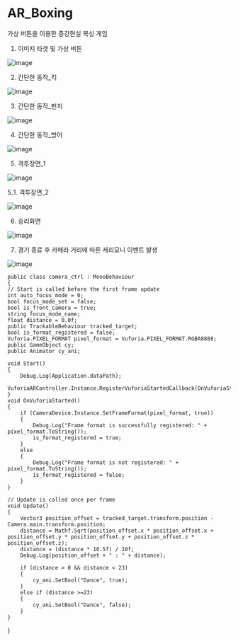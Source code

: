 # AR_Boxing
 
가상 버튼을 이용한 증강현실 복싱 게임


1. 이미지 타겟 및 가상 버튼

![image](https://user-images.githubusercontent.com/48191157/71572284-9f9cf400-2b21-11ea-8d07-5c01e0e8b8c2.png)

2. 간단한 동작_킥

![image](https://user-images.githubusercontent.com/48191157/71572289-a4fa3e80-2b21-11ea-847e-5a18b2a87407.png)

3. 간단한 동작_펀치

![image](https://user-images.githubusercontent.com/48191157/71572294-a88dc580-2b21-11ea-8787-38159d41d8dc.png)

4. 간단한 동작_방어

![image](https://user-images.githubusercontent.com/48191157/71572299-ad527980-2b21-11ea-8996-e3cb56e862d4.png)

5. 격투장면_1

![image](https://user-images.githubusercontent.com/48191157/71572313-bfccb300-2b21-11ea-89dc-5b0b997a7405.png)

5_1. 격투장면_2

![image](https://user-images.githubusercontent.com/48191157/71572323-cf4bfc00-2b21-11ea-8088-cefc131d4499.png)

6. 승리화면

![image](https://user-images.githubusercontent.com/48191157/71572333-e25ecc00-2b21-11ea-83ef-a205acca4a96.png)

7. 경기 종료 후 카메라 거리에 따른 세리모니 이벤트 발생

![image](https://user-images.githubusercontent.com/48191157/71572338-e985da00-2b21-11ea-939b-b9cc1b63cf94.png)

    public class camera_ctrl : MonoBehaviour
    {
    // Start is called before the first frame update
    int auto_focus_mode = 0;
    bool focus_mode_set = false;
    bool is_front_camera = true;
    string focus_mode_name;
    float distance = 0.0f;
    public TrackableBehaviour tracked_target;
    bool is_format_registered = false;
    Vuforia.PIXEL_FORMAT pixel_format = Vuforia.PIXEL_FORMAT.RGBA8888;
    public GameObject cy;
    public Animator cy_ani;   

    void Start()
    {
        Debug.Log(Application.dataPath);
        VuforiaARController.Instance.RegisterVuforiaStartedCallback(OnVuforiaStarted);
    }
    void OnVuforiaStarted()
    {
        if (CameraDevice.Instance.SetFrameFormat(pixel_format, true))
        {
            Debug.Log("Frame format is successfully registered: " + pixel_format.ToString());
            is_format_registered = true;
        }
        else
        {
            Debug.Log("Frame format is not registered: " + pixel_format.ToString());
            is_format_registered = false;
        }
    }

    // Update is called once per frame
    void Update()
    {
        Vector3 position_offset = tracked_target.transform.position - Camera.main.transform.position;
        distance = Mathf.Sqrt(position_offset.x * position_offset.x + position_offset.y * position_offset.y + position_offset.z * position_offset.z);
        distance = (distance * 10.5f) / 10f;
        Debug.Log(position_offset + " : " + distance);

        if (distance > 0 && distance < 23)
        {
            cy_ani.SetBool("Dance", true);
        }
        else if (distance >=23)
        {
            cy_ani.SetBool("Dance", false);
        }
    }
}
